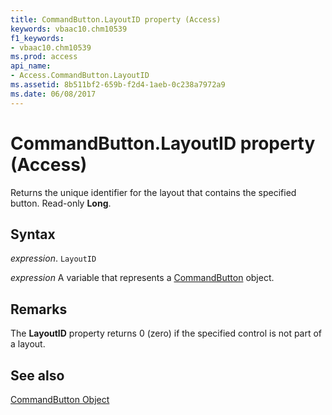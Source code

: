 ```yaml
---
title: CommandButton.LayoutID property (Access)
keywords: vbaac10.chm10539
f1_keywords:
- vbaac10.chm10539
ms.prod: access
api_name:
- Access.CommandButton.LayoutID
ms.assetid: 8b511bf2-659b-f2d4-1aeb-0c238a7972a9
ms.date: 06/08/2017
---
```



# CommandButton.LayoutID property (Access)

Returns the unique identifier for the layout that contains the specified button. Read-only  **Long**.


## Syntax

 _expression_. `LayoutID`

 _expression_ A variable that represents a [CommandButton](Access.CommandButton.md) object.


## Remarks

The  **LayoutID** property returns 0 (zero) if the specified control is not part of a layout.


## See also


[CommandButton Object](Access.CommandButton.md)

